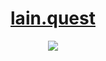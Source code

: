 <h1 align="center"><a href="https://lain.quest">lain.quest</a></h1>
<p align="center">
<picture>
<source 
  srcset="https://github-readme-stats.vercel.app/api?username=arisuandlainkissingcompetition123456789&show_icons=true&theme=dark"
  media="(prefers-color-scheme: dark)"
/>
<source
  srcset="https://github-readme-stats.vercel.app/api?username=arisuandlainkissingcompetition123456789&show_icons=true"
  media="(prefers-color-scheme: light), (prefers-color-scheme: no-preference)"
/>
<img src="https://github-readme-stats.vercel.app/api?username=arisuandlainkissingcompetition123456789&show_icons=true" />
</picture></p>
